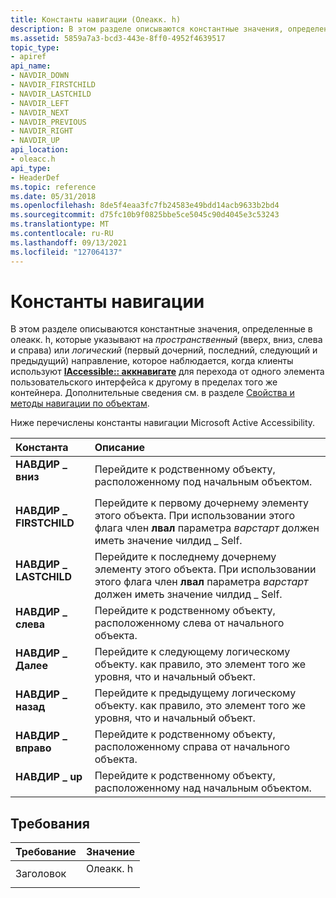 ```yaml
---
title: Константы навигации (Олеакк. h)
description: В этом разделе описываются константные значения, определенные в олеакк. h, которые указывают на пространственный (вверх, вниз, слева и справа) или логическое (первое дочернее, Последнее, следующее и предыдущее) направление, наблюдаемое, когда клиенты используют IAccessible Аккнавигате для перехода от одного элемента пользовательского интерфейса к другому в пределах того же контейнера.
ms.assetid: 5859a7a3-bcd3-443e-8ff0-4952f4639517
topic_type:
- apiref
api_name:
- NAVDIR_DOWN
- NAVDIR_FIRSTCHILD
- NAVDIR_LASTCHILD
- NAVDIR_LEFT
- NAVDIR_NEXT
- NAVDIR_PREVIOUS
- NAVDIR_RIGHT
- NAVDIR_UP
api_location:
- oleacc.h
api_type:
- HeaderDef
ms.topic: reference
ms.date: 05/31/2018
ms.openlocfilehash: 8de5f4eaa3fc7fb24583e49bdd14acb9633b2bd4
ms.sourcegitcommit: d75fc10b9f0825bbe5ce5045c90d4045e3c53243
ms.translationtype: MT
ms.contentlocale: ru-RU
ms.lasthandoff: 09/13/2021
ms.locfileid: "127064137"
---
```

# <a name="navigation-constants"></a>Константы навигации

В этом разделе описываются константные значения, определенные в олеакк. h, которые указывают на *пространственный* (вверх, вниз, слева и справа) или *логический* (первый дочерний, последний, следующий и предыдущий) направление, которое наблюдается, когда клиенты используют [**IAccessible:: аккнавигате**](/windows/desktop/api/Oleacc/nf-oleacc-iaccessible-accnavigate) для перехода от одного элемента пользовательского интерфейса к другому в пределах того же контейнера. Дополнительные сведения см. в разделе [Свойства и методы навигации по объектам](object-navigation-properties-and-methods.md).

Ниже перечислены константы навигации Microsoft Active Accessibility.



| Константа                                                                                                                                                                  | Описание                                                                                                                                           |
|:--------------------------------------------------------------------------------------------------------------------------------------------------------------------------|:------------------------------------------------------------------------------------------------------------------------------------------------------|
| <span id="NAVDIR_DOWN"></span><span id="navdir_down"></span><dl> <dt>**НАВДИР \_ вниз**</dt> </dl>                   | Перейдите к родственному объекту, расположенному под начальным объектом.<br/>                                                                  |
| <span id="NAVDIR_FIRSTCHILD"></span><span id="navdir_firstchild"></span><dl> <dt>**НАВДИР \_ FIRSTCHILD**</dt> </dl> | Перейдите к первому дочернему элементу этого объекта. При использовании этого флага член **лвал** параметра *варстарт* должен иметь значение чилдид \_ Self.<br/> |
| <span id="NAVDIR_LASTCHILD"></span><span id="navdir_lastchild"></span><dl> <dt>**НАВДИР \_ LASTCHILD**</dt> </dl>    | Перейдите к последнему дочернему элементу этого объекта. При использовании этого флага член **лвал** параметра *варстарт* должен иметь значение чилдид \_ Self.<br/>    |
| <span id="NAVDIR_LEFT"></span><span id="navdir_left"></span><dl> <dt>**НАВДИР \_ слева**</dt> </dl>                   | Перейдите к родственному объекту, расположенному слева от начального объекта.<br/>                                                                 |
| <span id="NAVDIR_NEXT"></span><span id="navdir_next"></span><dl> <dt>**НАВДИР \_ Далее**</dt> </dl>                   | Перейдите к следующему логическому объекту. как правило, это элемент того же уровня, что и начальный объект.<br/>                                                    |
| <span id="NAVDIR_PREVIOUS"></span><span id="navdir_previous"></span><dl> <dt>**НАВДИР \_ назад**</dt> </dl>       | Перейдите к предыдущему логическому объекту. как правило, это элемент того же уровня, что и начальный объект.<br/>                                                |
| <span id="NAVDIR_RIGHT"></span><span id="navdir_right"></span><dl> <dt>**НАВДИР \_ вправо**</dt> </dl>                | Перейдите к родственному объекту, расположенному справа от начального объекта.<br/>                                                        |
| <span id="NAVDIR_UP"></span><span id="navdir_up"></span><dl> <dt>**НАВДИР \_ up**</dt> </dl>                         | Перейдите к родственному объекту, расположенному над начальным объектом.<br/>                                                                  |



## <a name="requirements"></a>Требования



| Требование | Значение |
|-------------------|-------------------------------------------------------------------------------------|
| Заголовок<br/> | <dl> <dt>Олеакк. h</dt> </dl> |



 

 





